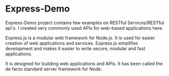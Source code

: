 # Express-Demo

Express-Demo project contains few examples on RESTful Services/RESTful api's. I created very commonly used APIs for web-based applications here.

Express.js is a modular web framework for Node.js. It is used for easier creation of web applications and services. Express.js simplifies development and makes it easier to write secure, modular and fast applications.

It is designed for building web applications and APIs. It has been called the de facto standard server framework for Node.



